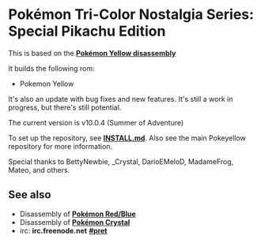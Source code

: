 # Pokémon Tri-Color Nostalgia Series: Special Pikachu Edition

This is based on the [**Pokémon Yellow disassembly**][pokeyellow]

It builds the following rom:

* Pokemon Yellow

It's also an update with bug fixes and new features. It's still a work in progress, but there's still potential.

The current version is v10.0.4 (Summer of Adventure)

To set up the repository, see [**INSTALL.md**](INSTALL.md). Also see the main Pokeyellow repository for more information.

Special thanks to BettyNewbie, _Crystal, DarioEMeloD, MadameFrog, Mateo, and others.


## See also

* Disassembly of [**Pokémon Red/Blue**][pokered]
* Disassembly of [**Pokémon Crystal**][pokecrystal]
* irc: **irc.freenode.net** [**#pret**][irc]

[pokeyellow]: https://github.com/pret/pokeyellow
[pokered]: https://github.com/iimarckus/pokered
[pokecrystal]: https://github.com/kanzure/pokecrystal
[irc]: https://kiwiirc.com/client/irc.freenode.net/?#pret
